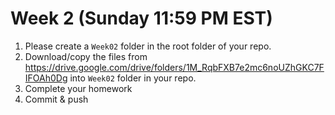 # Week 2 (Sunday 11:59 PM EST)

1. Please create a `Week02` folder in the root folder of your repo. 
2. Download/copy the files from https://drive.google.com/drive/folders/1M_RqbFXB7e2mc6noUZhGKC7FIFOAh0Dg into `Week02` folder in your repo. 
3. Complete your homework 
4. Commit & push